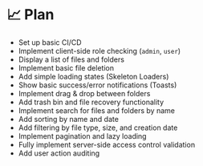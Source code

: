 # 📈 Plan

- Set up basic CI/CD
- Implement client-side role checking (`admin`, `user`)
- Display a list of files and folders
- Implement basic file deletion
- Add simple loading states (Skeleton Loaders)
- Show basic success/error notifications (Toasts)
- Implement drag & drop between folders
- Add trash bin and file recovery functionality
- Implement search for files and folders by name
- Add sorting by name and date
- Add filtering by file type, size, and creation date
- Implement pagination and lazy loading
- Fully implement server-side access control validation
- Add user action auditing
